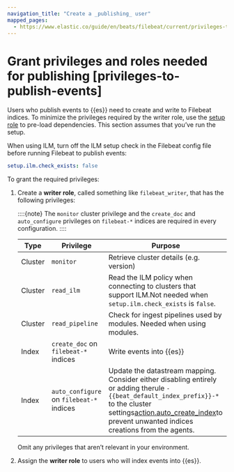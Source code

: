 ```yaml
---
navigation_title: "Create a _publishing_ user"
mapped_pages:
  - https://www.elastic.co/guide/en/beats/filebeat/current/privileges-to-publish-events.html
---
```


# Grant privileges and roles needed for publishing [privileges-to-publish-events]


Users who publish events to {{es}} need to create and write to Filebeat indices. To minimize the privileges required by the writer role, use the [setup role](/reference/filebeat/privileges-to-setup-beats.md) to pre-load dependencies. This section assumes that you’ve run the setup.

When using ILM, turn off the ILM setup check in the Filebeat config file before running Filebeat to publish events:

```yaml
setup.ilm.check_exists: false
```

To grant the required privileges:

1. Create a **writer role**, called something like `filebeat_writer`, that has the following privileges:

    ::::{note}
    The `monitor` cluster privilege and the `create_doc` and `auto_configure` privileges on `filebeat-*` indices are required in every configuration.
    ::::


    | Type | Privilege | Purpose |
    | --- | --- | --- |
    | Cluster | `monitor` | Retrieve cluster details (e.g. version) |
    | Cluster | `read_ilm` | Read the ILM policy when connecting to clusters that support ILM.Not needed when `setup.ilm.check_exists` is `false`. |
    | Cluster | `read_pipeline` | Check for ingest pipelines used by modules. Needed when using modules. |
    | Index | `create_doc` on `filebeat-*` indices | Write events into {{es}} |
    | Index | `auto_configure` on `filebeat-*` indices | Update the datastream mapping. Consider either disabling entirely or adding therule `-{{beat_default_index_prefix}}-*` to the cluster settings[action.auto_create_index](https://www.elastic.co/docs/api/doc/elasticsearch/operation/operation-create)to prevent unwanted indices creations from the agents. |

    Omit any privileges that aren’t relevant in your environment.

2. Assign the **writer role** to users who will index events into {{es}}.


